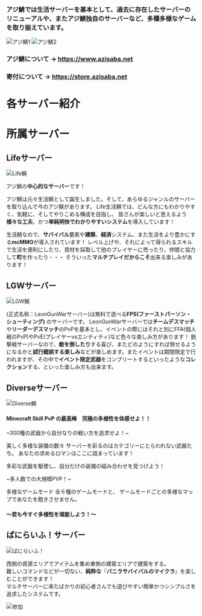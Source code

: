 ### アジ鯖では**生活サーバー**を**基本**として、**過去に存在したサーバーのリニューアル**や、また**アジ鯖独自のサーバー**など、**多種多様**なゲームを取り揃えています。
![アジ鯖1](https://i.azisaba.net/votesites/azisaba_srvs2021-1.png)
![アジ鯖2](https://i.azisaba.net/votesites/azisaba_srvs2021-2.png)

### アジ鯖について → <https://www.azisaba.net>
### 寄付について → <https://store.azisaba.net>

# 各サーバー紹介

# 所属サーバー
## Lifeサーバー

![Life鯖](https://i.azisaba.net/votesites/banner_life-1.png)
 
アジ鯖の**中心的なサーバー**です！

アジ鯖は元々生活鯖として誕生しました。そして、あらゆるジャンルのサーバーを取り込んで今のアジ鯖があります。
Life生活鯖では、どんな方にもわかりやすく、気軽に、そしてやりこめる構成を目指し、
皆さんが楽しいと思えるよう**様々な工夫**、かつ**単純明快でわかりやすいシステム**を導入しています！

生活鯖なので、**サバイバル**要素や**建築**、**経済**システム、また生活をより豊かにする**mcMMO**が導入されています！
レベル上げや、それによって得られるスキルで生活を便利にしたり、資材を採取して他のプレイヤーに売ったり、仲間と協力して**町**を作ったり・・・
そういった**マルチプレイだからこそ**出来る楽しみがあります！
 

## LGWサーバー

![LGW鯖](https://i.azisaba.net/votesites/banner_lgw-2.png)
 
(正式名称：LeonGunWarサーバー)は無料で遊べる**FPS(ファーストパーソン・シューティング)** のサーバーです。
LeonGunWarサーバーでは**チームデスマッチ**や**リーダーデスマッチ**のPvPを基本とし、イベントの際にはそれと別にFFA(個人戦のPvP)やPvE(プレイヤーvsエンティティ)など色々な楽しみ方があります！
銃撃戦サーバーなので、**敵を倒したり**する喜び、またどのようにすれば倒せるようになるかと**試行錯誤する楽しみ**などが楽しめます。またイベントは期間限定で行われますが、その中で**イベント限定武器**をコンプリートするといったような**コレクション**する、といった楽しみ方も出来ます。


## Diverseサーバー

![Diverse鯖](https://i.azisaba.net/votesites/banner_diverse-1.png)

#### Minecraft Skill PvP の最高峰　究極の多様性を体感せよ！！
~300種の武器から自分なりの戦い方を追求せよ！~

 美しく多様な装備の数々
 サーバーを彩るのはカテゴリーにとらわれない武器たち。
 あなたの求めるロマンはここに詰まっています！

 多彩な武器を駆使し、自分だけの装備の組み合わせを見つけよう！

~多人数での大規模PVP！~

多様なゲームモード
全６種のゲームモードと、
ゲームモードごとの多様なマップであなたを飽きさせません。

####  ～君も今すぐ多様性を堪能しよう！～


## ばにらいふ！サーバー

![ばにらいふ！](https://i.azisaba.net/votesites/banner_vanilife-1.png)  

西側の資源エリアでアイテムを集め東側の建築エリアで建築をする。  
難しいコマンドなどが一切ない、**純粋な**『**バニラサバイバルのマイクラ**』を楽しむことができます！  
マルチサーバーに来たばかりの初心者さんでも遊びやすい簡単かつシンプルさを追求したシステムです。  


![参加](https://i.azisaba.net/votesites/direct-connect.png)
